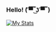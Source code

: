 ### Hello! ( ͡▀̿ ̿ ͜ʖ ͡▀̿ ̿ )
[![My Stats](https://github-readme-stats.vercel.app/api?username=ZaRamen)](https://github.com/anuraghazra/github-readme-stats&show_icons=true&theme=radical)
<!--
**ZaRamen/ZaRamen** is a ✨ _special_ ✨ repository because its `README.md` (this file) appears on your GitHub profile.

Here are some ideas to get you started:
-->
